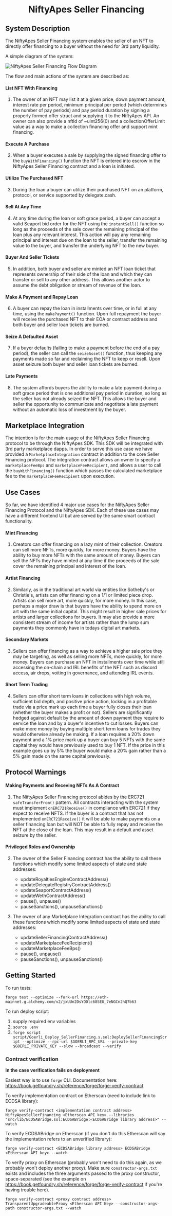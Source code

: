 # <h1 align="center"> NiftyApes Seller Financing </h1>

## System Description

The NiftyApes Seller Financing system enables the seller of an NFT to directly offer financing to a buyer without the need for 3rd party liquidity.

A simple diagram of the system:

![NiftyApes Seller Financing Flow Diagram](https://github.com/NiftyApes/sellerFinancing/blob/44a6c4c831f04661b187744da080d6f7de6325cf/NiftyApes_SellerFinancing_FlowDiagram_1.png)

The flow and main actions of the system are described as:

#### List NFT With Financing

1. The owner of an NFT may list it at a given price, down payment amount, interest rate per period, minimum principal per period (which determines the number of pay periods) and pay period duration by signing a properly formed offer struct and supplying it to the NiftyApes API. An owner can also provide a nftId of ~uint256(0) and a collectionOfferLimit value as a way to make a collection financing offer and support mint financing.

#### Execute A Purchase

2. When a buyer executes a sale by supplying the signed financing offer to the `buyWithFinancing()` function the NFT is entered into escrow in the NiftyApes Seller Financing contract and a loan is initiated.

#### Utilize The Purchased NFT

3. During the loan a buyer can utilize their purchased NFT on an platform, protocol, or service supported by delegate.cash.

#### Sell At Any Time

4. At any time during the loan or soft grace period, a buyer can accept a valid Seaport bid order for the NFT using the `instantSell()` function so long as the proceeds of the sale cover the remaining principal of the loan plus any relevant interest. This action will pay any remaining principal and interest due on the loan to the seller, transfer the remaining value to the buyer, and transfer the underlying NFT to the new buyer.

#### Buyer And Seller Tickets

5. In addition, both buyer and seller are minted an NFT loan ticket that represents ownership of their side of the loan and which they can transfer or sell to any other address. This allows another actor to assume the debt obligation or stream of revenue of the loan.

#### Make A Payment and Repay Loan

6. A buyer can repay the loan in installments over time, or in full at any time, using the `makePayment()` function. Upon full repayment the buyer will receive the purchased NFT to their EOA or contract address and both buyer and seller loan tickets are burned.

#### Seize A Defaulted Asset

7. If a buyer defaults (failing to make a payment before the end of a pay period), the seller can call the `seizeAsset()` function, thus keeping any payments made so far and reclaiming the NFT to keep or resell. Upon asset seizure both buyer and seller loan tickets are burned.

#### Late Payments

8. The system affords buyers the ability to make a late payment during a soft grace period that is one additional pay period in duration, so long as the seller has not already seized the NFT. This allows the buyer and seller the opportunity to communicate and negotitate a late payment without an automatic loss of investment by the buyer.

## Marketplace Integration

The intention is for the main usage of the NiftyApes Seller Financing protocol to be through the NiftyApes SDK. This SDK will be integrated with 3rd party marketplace dapps. In order to serve this use case we have provided a `MarketplaceIntegration` contract in addition to the core Seller Financing protocol. The integration contract allows an owner to specify a `marketplaceFeeBps` and `marketplaceFeeRecipient`, and allows a user to call the `buyWithFinancing()` function which passes the calculated marketplace fee to the `marketplaceFeeRecipient` upon execution.

## Use Cases

So far, we have identified 4 major use cases for the NiftyApes Seller Financing Protocol and the NiftyApes SDK. Each of these use cases may have a different frontend UI but are served by the same smart contract functionality.

#### Mint Financing

1. Creators can offer financing on a lazy mint of their collection. Creators can sell more NFTs, more quickly, for more money. Buyers have the ability to buy more NFTs with the same amount of money. Buyers can sell the NFTs they have minted at any time if the proceeds of the sale cover the remaining principal and interest of the loan.

#### Artist Financing

2. Similarly, as in the traditional art world via entities like Sotheby's or Christie's, artists can offer financing on a 1/1 or limited piece drop. Artists can sell more art, more quickly, for more money. In this case, perhaps a major draw is that buyers have the ability to spend more on art with the same initial capital. This might result in higher sale prices for artists and larger collections for buyers. It may also provide a more consistent stream of income for artists rather than the lump sum payments they commonly have in todays digital art markets.

#### Secondary Markets

3. Sellers can offer financing as a way to achieve a higher sale price they may be targeting, as well as selling more NFTs, more quickly, for more money. Buyers can purchase an NFT in installments over time while still accessing the on-chain and IRL benefits of the NFT such as discord access, air drops, voiting in governance, and attending IRL events.

#### Short Term Trading

4. Sellers can offer short term loans in collections with high volume, sufficient bid depth, and positive price action, locking in a profitable trade via a price mark up each time a buyer fully closes their loan (whether the buyer makes a profit or not). Sellers are significantly hedged against default by the amount of down payment they require to service the loan and by a buyer's incentive to cut losses. Buyers can make more money by buying multiple short term loans for trades they would otherwise already be making. If a loan requires a 20% down payment and a 1% price mark up a buyer can buy 5 NFTs with the same capital they would have previously used to buy 1 NFT. If the price in this example goes up by 5% the buyer would make a 20% gain rather than a 5% gain made on the same capital previously.

## Protocol Warnings

#### Making Payments and Receving NFTs As A Contract

1. The NiftyApes Seller Financing protocol abides by the ERC721 `safeTransferFrom()` pattern. All contracts interacting with the system must implement `onERC721Receive()` in compliance with ERC721 if they expect to receive NFTS. If the buyer is a contract that has not implemented `onERC721Receive()` it will be able to make payments on a seller financing loan but will NOT be able to fully repay and receive the NFT at the close of the loan. This may result in a default and asset seizure by the seller.

#### Privileged Roles and Ownership

2. The owner of the Seller Financing contract has the ability to call these functions which modify some limited aspects of state and state addresses:

   - updateRoyaltiesEngineContractAddress()
   - updateDelegateRegistryContractAddress()
   - updateSeaportContractAddress()
   - updateWethContractAddress()
   - pause(), unpause()
   - pauseSanctions(), unpauseSanctions()

3. The owner of any Marketplace Integration contract has the ability to call these functions which modify some limited aspects of state and state addresses:
   - updateSellerFinancingContractAddress()
   - updateMarketplaceFeeRecipient()
   - updateMarketplaceFeeBps()
   - pause(), unpause()
   - pauseSanctions(), unpauseSanctions()

## Getting Started

To run tests:

`forge test --optimize --fork-url https://eth-mainnet.g.alchemy.com/v2/jxUUn2DsYODlc68SEU_7eNGCn2hQ7b63`

To run deploy script:

1. supply required env variables
2. `source .env`
3. `forge script script/Goerli_Deploy_SellerFinancing.s.sol:DeploySellerFinancingScript --optimize --rpc-url $GOERLI_RPC_URL --private-key $GOERLI_PRIVATE_KEY --slow --broadcast --verify`

### Contract verification

**In the case verification fails on deployment**

Easiest way is to use `forge` CLI. Documentation here: https://book.getfoundry.sh/reference/forge/forge-verify-contract

To verify implementation contract on Etherscan (need to include link to ECDSA library):

```
forge verify-contract <implementation contract address> NiftyApesSellerFinancing <Etherscan API key> --libraries "src/lib/ECDSABridge.sol:ECDSABridge:<ECDSABridge library address>" --watch
```

To verify ECDSABridge on Etherscan (if you don't do this Etherscan will say the implementation refers to an unverified library):

```
forge verify-contract <ECDSABridge library address> ECDSABridge <Etherscan API key> --watch
```

To verify proxy on Etherscan (probably won't need to do this again, as we probably won't deploy another proxy). Make sure `constructor-args.txt` exists and includes the three arguments passed to the proxy constructor, space-separated (see the example on https://book.getfoundry.sh/reference/forge/forge-verify-contract if you're having trouble here).

```
forge verify-contract <proxy contract address> TransparentUpgradeableProxy <Etherscan API Key> --constructor-args-path constructor-args.txt --watch
```
